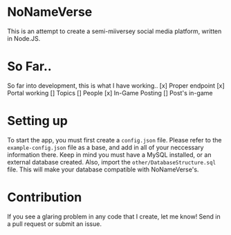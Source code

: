 # NoNameVerse

This is an attempt to create a semi-miiversey social media platform, written in Node.JS.

# So Far..

So far into development, this is what I have working..
[x] Proper endpoint
[x] Portal working
[] Topics
[] People
[x] In-Game Posting
[] Post's in-game

# Setting up

To start the app, you must first create a `config.json` file. Please refer to the `example-config.json` file as a base, and add in all of your neccessary information there. Keep in mind you must have a MySQL installed, or an external database created. Also, import the `other/DatabaseStructure.sql` file. This will make your database compatible with NoNameVerse's.

# Contribution

If you see a glaring problem in any code that I create, let me know! Send in a pull request or submit an issue.